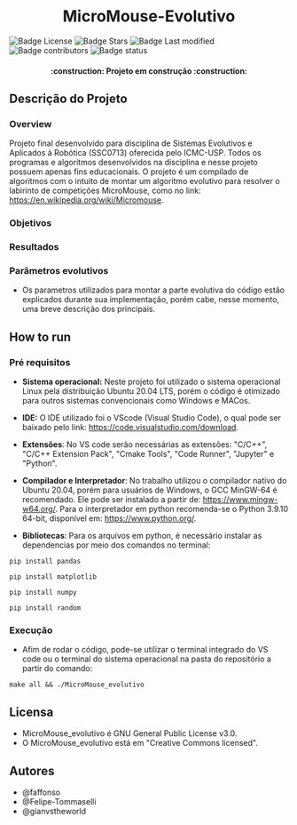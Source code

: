 <h1 align="center"> MicroMouse-Evolutivo </h1>


![Badge License](https://img.shields.io/github/license/faffonso/MicroMouse-Evolutivo?style=flat)
![Badge Stars](https://img.shields.io/github/stars/faffonso/MicroMouse-Evolutivo?color=g)
![Badge Last modified](https://img.shields.io/github/last-commit/faffonso/micromouse-evolutivo?style=flat)
![Badge contributors](https://img.shields.io/github/contributors/faffonso/micromouse-evolutivo?style=flat)
![Badge status](http://img.shields.io/static/v1?label=STATUS&message=EM%20DESENVOLVIMENTO&color=GREEN&style=for-the-badge)

<h4 align="center"> 
    :construction:  Projeto em construção  :construction:
</h4>

## Descrição do Projeto


### Overview

Projeto final desenvolvido para disciplina de Sistemas Evolutivos e Aplicados à Robótica (SSC0713) oferecida pelo ICMC-USP. Todos os programas  e algoritmos desenvolvidos na disciplina e nesse projeto possuem apenas fins educacionais. O projeto é um compilado de algoritmos com o intuito de montar um algoritmo evolutivo para resolver o labirinto de competições MicroMouse, como no link: https://en.wikipedia.org/wiki/Micromouse. 

### Objetivos 

### Resultados

### Parâmetros evolutivos

* Os parametros utilizados para montar a parte evolutiva do código estão explicados durante sua implementação, porém cabe, nesse momento, uma breve descrição dos principais.

## How to run

### Pré requisitos

* **Sistema operacional:** Neste projeto foi utilizado o sistema operacional Linux pela distribuição Ubuntu 20.04 LTS, porém o código é otimizado para outros sistemas convencionais como Windows e MACos.

* **IDE:** O IDE utilizado foi o VScode (Visual Studio Code), o qual pode ser baixado pelo link: https://code.visualstudio.com/download.

* **Extensões**: No VS code serão necessárias as extensões: "C/C++", "C/C++ Extension Pack", "Cmake Tools", "Code Runner", "Jupyter" e "Python".

* **Compilador e Interpretador**: No trabalho utilizou o compilador nativo do Ubuntu 20.04, porém para usuários de Windows, o GCC MinGW-64 é recomendado. Ele pode ser instalado a partir de: https://www.mingw-w64.org/. Para o interpretador em python recomenda-se o Python 3.9.10 64-bit, disponível em: https://www.python.org/.

* **Bibliotecas**: Para os arquivos em python, é necessário instalar as dependencias por meio dos comandos no terminal:

~~~
pip install pandas
~~~
~~~
pip install matplotlib
~~~
~~~
pip install numpy
~~~
~~~
pip install random
~~~
### Execução

* Afim de rodar o código, pode-se utilizar o terminal integrado do VS code ou o terminal do sistema operacional na pasta do repositório a partir do comando:
~~~
make all && ./MicroMouse_evolutivo 
~~~

## Licensa

* MicroMouse_evolutivo é GNU General Public License v3.0.
* O MicroMouse_evolutivo está em "Creative Commons licensed".

## Autores

- @faffonso
- @Felipe-Tommaselli
- @gianvstheworld
